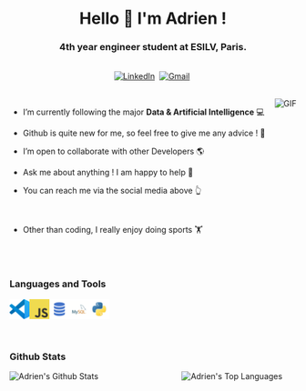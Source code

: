 <p>
  <h1 align="center"><b>Hello 👋 I'm Adrien !</b></h1>
</p>

<p>
  <h3 align="center"><b>4th year engineer student at ESILV, Paris.</b></h3>
</p>

<p align="center">
<br>
<a href="https://www.linkedin.com/in/tv-figard-adrien-3b7811141/"><img src="https://img.shields.io/badge/linkedin-%230077B5.svg?&style=for-the-badge&logo=linkedin&logoColor=white" alt="LinkedIn" /></a>&nbsp;
<a href="mailto:adrien.figard@gmail.com?subject=Hi%20Adrien"><img src="https://img.shields.io/badge/gmail-%23D14836.svg?&style=for-the-badge&logo=gmail&logoColor=white" alt="Gmail"/></a>&nbsp;
</p>

<br>

<img align="right" height="250px" alt="GIF" src="https://www.themasterpicks.com/wp-content/uploads/2020/04/22b22287602523.5dbd29081561d.gif" />


- I’m currently following the major **Data & Artificial Intelligence** 💻

- Github is quite new for me, so feel free to give me any advice ! 🌱

- I’m open to collaborate with other Developers 🌎

- Ask me about anything ! I am happy to help 🤝

- You can reach me via the social media above 👆

<br>

- Other than coding, I really enjoy doing sports 🏋️

<br>
<br>

### **Languages and Tools**

<img align="left" alt="Visual Studio Code" width="35px" src="https://raw.githubusercontent.com/github/explore/80688e429a7d4ef2fca1e82350fe8e3517d3494d/topics/visual-studio-code/visual-studio-code.png" />
<img align="left" alt="JavaScript" width="35px" src="https://raw.githubusercontent.com/github/explore/80688e429a7d4ef2fca1e82350fe8e3517d3494d/topics/javascript/javascript.png" />
<img align="left" alt="SQL" width="35px" src="https://raw.githubusercontent.com/github/explore/80688e429a7d4ef2fca1e82350fe8e3517d3494d/topics/sql/sql.png" />
<img align="left" alt="MySQL" width="35px" src="https://raw.githubusercontent.com/github/explore/80688e429a7d4ef2fca1e82350fe8e3517d3494d/topics/mysql/mysql.png" />
<img align="left" alt="HTML5" width="35px" src="https://raw.githubusercontent.com/github/explore/80688e429a7d4ef2fca1e82350fe8e3517d3494d/topics/python/python.png" />
<br>
<br>
<br>
<br>



### **Github Stats**

<img align="left" src="https://github-readme-stats.vercel.app/api?username=afigard&show_icons=true&hide_border=true&theme=dark" alt="Adrien's Github Stats" width="60%">
  
<img src="https://github-readme-stats.vercel.app/api/top-langs/?username=afigard&show_icons=true&hide_border=true&theme=dark" width="37%" alt="Adrien's Top Languages">



<!-- stats
![GitHub stats](https://github-readme-stats.vercel.app/api?username=afigard&show_icons=true&hide_border=true&theme=dark)
![Programming stats](https://github-readme-stats.vercel.app/api/top-langs/?username=afigard&show_icons=true&hide_border=true")-->
